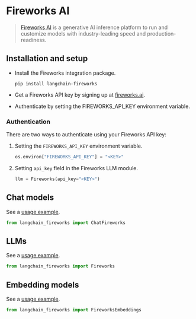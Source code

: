 # Fireworks AI

>[Fireworks AI](https://fireworks.ai) is a generative AI inference platform to run and 
> customize models with industry-leading speed and production-readiness.



## Installation and setup

- Install the Fireworks integration package.

  ```
  pip install langchain-fireworks
  ```

- Get a Fireworks API key by signing up at [fireworks.ai](https://fireworks.ai).
- Authenticate by setting the FIREWORKS_API_KEY environment variable.

### Authentication

There are two ways to authenticate using your Fireworks API key:

1.  Setting the `FIREWORKS_API_KEY` environment variable.

    ```python
    os.environ["FIREWORKS_API_KEY"] = "<KEY>"
    ```

2.  Setting `api_key` field in the Fireworks LLM module.

    ```python
    llm = Fireworks(api_key="<KEY>")
    ```
## Chat models

See a [usage example](/docs/integrations/chat/fireworks).

```python
from langchain_fireworks import ChatFireworks
```

## LLMs

See a [usage example](/docs/integrations/llms/fireworks).

```python
from langchain_fireworks import Fireworks 
```

## Embedding models

See a [usage example](/docs/integrations/text_embedding/fireworks).

```python
from langchain_fireworks import FireworksEmbeddings 
```
